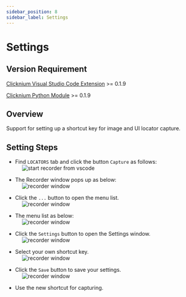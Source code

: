 ```yaml
---
sidebar_position: 8
sidebar_label: Settings
---
```

# Settings

## Version Requirement
[Clicknium Visual Studio Code Extension](https://marketplace.visualstudio.com/items?itemName=ClickCorp.clicknium) >= 0.1.9

[Clicknium Python Module](https://pypi.org/project/clicknium/) >= 0.1.9

## Overview

Support for setting up a shortcut key for image and UI locator capture. 

## Setting Steps

- Find `LOCATORS` tab and click the button `Capture` as follows:  
&emsp; ![start recorder from vscode](../../img/start_recorder_from_vscode.png)

- The Recorder window pops up as below:  
&emsp;  ![recorder window](../../img/recorder_main.png)  

- Click the `...` button to open the menu list.  
&emsp;  ![recorder window](../../img/recorder_menu_button.png)

- The menu list as below:  
&emsp;  ![recorder window](../../img/recorder_menu_list.png)

- Click the `Settings` button to open the Settings window.  
&emsp;  ![recorder window](../../img/recorder_settings_button.png)

- Select your own shortcut key.  
&emsp;  ![recorder window](../../img/recorder_settings_selection.png)

- Click the `Save` button to save your settings.  
&emsp;  ![recorder window](../../img/recorder_settings_save.png)

- Use the new shortcut for capturing.  